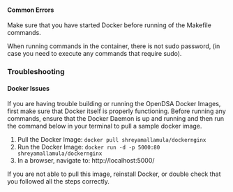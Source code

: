 #### Common Errors

Make sure that you have started Docker before running of the Makefile commands.

When running commands in the container, there is not sudo password, (in case you need to execute any commands that require sudo).

### Troubleshooting 

#### Docker Issues 
If you are having trouble building or running the OpenDSA Docker Images, first make sure that Docker itself is properly functioning. Before running any commands, ensure that the Docker Daemon is up and running and then run the command below in your terminal to pull a sample docker image. 

1. Pull the Docker Image: 
`docker pull shreyamallamula/dockernginx`
2. Run the Docker Image:
`docker run -d -p 5000:80 shreyamallamula/dockernginx`
3. In a browser, navigate to:
http://localhost:5000/ 

If you are not able to pull this image, reinstall Docker, or double check that you followed all the steps correctly. 